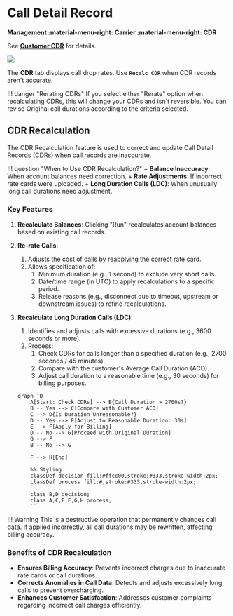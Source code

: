# Call Detail Record

**Management :material-menu-right: Carrier :material-menu-right: CDR**

See [**Customer CDR**](https://docs.connexcs.com/customer/cdr/#recalculate-cdr) for details.

<img src= "/carrier/img/carriercdr.png">

The **CDR** tab displays call drop rates. Use **`Recalc CDR`** when CDR records aren't accurate.

!!! danger "Rerating CDRs"
    If you select either "Rerate" option when recalculating CDRs, this will change your CDRs and isn't reversible. You can revise Original call durations according to the criteria selected.

## CDR Recalculation

The CDR Recalculation feature is used to correct and update Call Detail Records (CDRs) when call records are inaccurate.

!!! question "When to Use CDR Recalculation?"
    + **Balance Inaccuracy**: When account balances need correction.
    + **Rate Adjustments**: If incorrect rate cards were uploaded.
    + **Long Duration Calls (LDC)**: When unusually long call durations need adjustment.

### Key Features

1. **Recalculate Balances**:
Clicking "Run" recalculates account balances based on existing call records.

2. **Re-rate Calls**:
      1. Adjusts the cost of calls by reapplying the correct rate card.
      2. Allows specification of:
            1. Minimum duration (e.g., 1 second) to exclude very short calls.
            2. Date/time range (in UTC) to apply recalculations to a specific period.
            3. Release reasons (e.g., disconnect due to timeout, upstream or downstream issues) to refine recalculations.

3. **Recalculate Long Duration Calls (LDC)**:
      1. Identifies and adjusts calls with excessive durations (e.g., 3600 seconds or more).
      2. Process:
            1. Check CDRs for calls longer than a specified duration (e.g., 2700 seconds / 45 minutes).
            2. Compare with the customer's Average Call Duration (ACD).
            3. Adjust call duration to a reasonable time (e.g., 30 seconds) for billing purposes.

    ```mermaid
    graph TD
        A[Start: Check CDRs] --> B{Call Duration > 2700s?}
        B -- Yes --> C[Compare with Customer ACD]
        C --> D{Is Duration Unreasonable?}
        D -- Yes --> E[Adjust to Reasonable Duration: 30s]
        E --> F[Apply for Billing]
        D -- No --> G[Proceed with Original Duration]
        G --> F
        B -- No --> G

        F --> H[End]

        %% Styling
        classDef decision fill:#ffcc00,stroke:#333,stroke-width:2px;
        classDef process fill:#,stroke:#333,stroke-width:2px;

        class B,D decision;
        class A,C,E,F,G,H process;
        ```

!!! Warning
    This is a destructive operation that permanently changes call data.
    If applied incorrectly, all call durations may be rewritten, affecting billing accuracy.

### Benefits of CDR Recalculation

+ **Ensures Billing Accuracy**: Prevents incorrect charges due to inaccurate rate cards or call durations.
+ **Corrects Anomalies in Call Data**: Detects and adjusts excessively long calls to prevent overcharging.
+ **Enhances Customer Satisfaction**: Addresses customer complaints regarding incorrect call charges efficiently.
